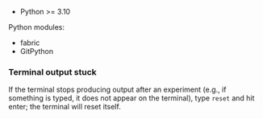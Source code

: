 * Python >= 3.10

Python modules:
* fabric
* GitPython

### Terminal output stuck

If the terminal stops producing output after an experiment (e.g., if something
is typed, it does not appear on the terminal), type `reset` and hit enter; the
terminal will reset itself.
